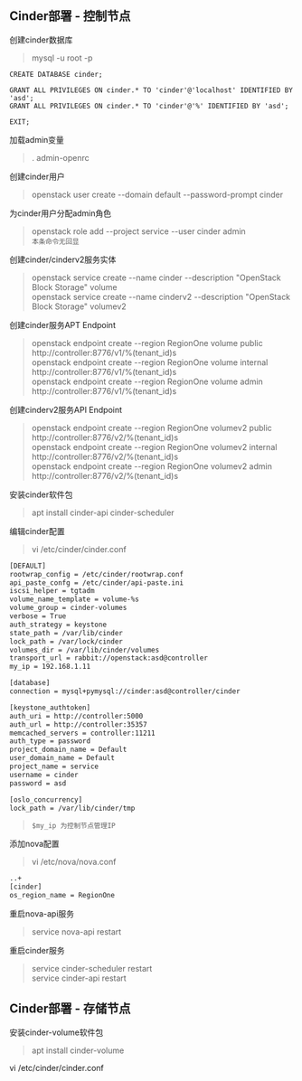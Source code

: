 ## Cinder部署 - 控制节点

创建cinder数据库

>  mysql -u root -p
```
CREATE DATABASE cinder;

GRANT ALL PRIVILEGES ON cinder.* TO 'cinder'@'localhost' IDENTIFIED BY 'asd';
GRANT ALL PRIVILEGES ON cinder.* TO 'cinder'@'%' IDENTIFIED BY 'asd';

EXIT;
```
加载admin变量
> . admin-openrc

创建cinder用户
> openstack user create --domain default --password-prompt cinder

为cinder用户分配admin角色
> openstack role add --project service --user cinder admin  
> `本条命令无回显`

创建cinder/cinderv2服务实体
> openstack service create --name cinder --description "OpenStack Block Storage" volume  
> openstack service create --name cinderv2 --description "OpenStack Block Storage" volumev2

创建cinder服务APT Endpoint
> openstack endpoint create --region RegionOne volume public http://controller:8776/v1/%\(tenant_id\)s  
> openstack endpoint create --region RegionOne volume internal http://controller:8776/v1/%\(tenant_id\)s  
> openstack endpoint create --region RegionOne volume admin http://controller:8776/v1/%\(tenant_id\)s  

创建cinderv2服务API Endpoint
> openstack endpoint create --region RegionOne volumev2 public http://controller:8776/v2/%\(tenant_id\)s  
> openstack endpoint create --region RegionOne volumev2 internal http://controller:8776/v2/%\(tenant_id\)s  
> openstack endpoint create --region RegionOne volumev2 admin http://controller:8776/v2/%\(tenant_id\)s  

安装cinder软件包
> apt install cinder-api cinder-scheduler

编辑cinder配置
> vi /etc/cinder/cinder.conf
```bash
[DEFAULT]
rootwrap_config = /etc/cinder/rootwrap.conf
api_paste_confg = /etc/cinder/api-paste.ini
iscsi_helper = tgtadm
volume_name_template = volume-%s
volume_group = cinder-volumes
verbose = True
auth_strategy = keystone
state_path = /var/lib/cinder
lock_path = /var/lock/cinder
volumes_dir = /var/lib/cinder/volumes
transport_url = rabbit://openstack:asd@controller
my_ip = 192.168.1.11

[database]
connection = mysql+pymysql://cinder:asd@controller/cinder

[keystone_authtoken]
auth_uri = http://controller:5000
auth_url = http://controller:35357
memcached_servers = controller:11211
auth_type = password
project_domain_name = Default
user_domain_name = Default
project_name = service
username = cinder
password = asd

[oslo_concurrency]
lock_path = /var/lib/cinder/tmp
```
> `$my_ip 为控制节点管理IP`

添加nova配置
>vi /etc/nova/nova.conf
```bash
..+
[cinder]
os_region_name = RegionOne
```

重启nova-api服务

> service nova-api restart

重启cinder服务

> service cinder-scheduler restart  
> service cinder-api restart  


## Cinder部署 - 存储节点

安装cinder-volume软件包
> apt install cinder-volume

vi /etc/cinder/cinder.conf



